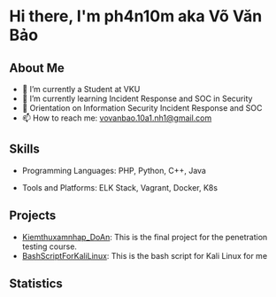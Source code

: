 # Hi there, I'm ph4n10m aka Võ Văn Bảo

<!-- ![Profile Views](https://komarev.com/ghpvc/?username=$$USERNAME$$) -->

## About Me

- 🔭 I’m currently a Student at VKU
- 🌱 I’m currently learning Incident Response and SOC in Security
- 🧭 Orientation on Information Security Incident Response and SOC
  <!-- - 👯 I’m looking to collaborate on ... -->
  <!-- - 🤔 I’m looking for help with ... -->
  <!-- - 💬 Ask me about ... -->
- 📫 How to reach me: [vovanbao.10a1.nh1@gmail.com](mailto:vovanbao.10a1.nh1@gmail.com)
<!--- ⚡ Fun fact: ... -->

## Skills

- Programming Languages: PHP, Python, C++, Java
<!-- - Frameworks and Libraries:  -->
- Tools and Platforms: ELK Stack, Vagrant, Docker, K8s

## Projects

- [Kiemthuxamnhap_DoAn](https://github.com/ph4n10m1808/Kiemthuxamnhap_VKU): This is the final project for the penetration testing course.
- [BashScriptForKaliLinux](https://github.com/ph4n10m1808/bashscriptkalilinux): This is the bash script for Kali Linux for me

## Statistics

<!-- ![GitHub Stats](https://github-readme-stats.vercel.app/api?username=$$USERNAME$$&show_icons=true&theme=radical) -->

<!-- ![Top Languages](https://github-readme-stats.vercel.app/api/top-langs/?username=$$USERNAME$$&layout=compact&theme=radical) -->

<!-- ## Connect with Me -->

<!-- - [LinkedIn](https://www.linkedin.com/in/yourusername)
- [Twitter](https://twitter.com/yourusername)
- [Website](https://yourwebsite.com) -->
